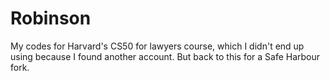 # Robinson
My codes for Harvard's CS50 for lawyers course, which I didn't end up using because I found another account. But back to this for a Safe Harbour fork.
